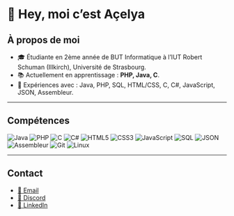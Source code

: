 # 👋 Hey, moi c’est Açelya

## À propos de moi
- 🎓 Étudiante en 2ème année de BUT Informatique à l’IUT Robert Schuman (Illkirch), Université de Strasbourg.  
- 📚 Actuellement en apprentissage : **PHP, Java, C**.  
- 🔧 Expériences avec : Java, PHP, SQL, HTML/CSS, C, C#, JavaScript, JSON, Assembleur.

---

## Compétences

![Java](https://img.shields.io/badge/Java-%23ED8B00.svg?style=for-the-badge&logo=openjdk&logoColor=white)
![PHP](https://img.shields.io/badge/PHP-%23777BB4.svg?style=for-the-badge&logo=php&logoColor=white)
![C](https://img.shields.io/badge/C-%2300599C.svg?style=for-the-badge&logo=c&logoColor=white)
![C#](https://img.shields.io/badge/C%23-%23239120.svg?style=for-the-badge&logo=csharp&logoColor=white)
![HTML5](https://img.shields.io/badge/HTML5-%23E34F26.svg?style=for-the-badge&logo=html5&logoColor=white)
![CSS3](https://img.shields.io/badge/CSS3-%231572B6.svg?style=for-the-badge&logo=css3&logoColor=white)
![JavaScript](https://img.shields.io/badge/JavaScript-%23323330.svg?style=for-the-badge&logo=javascript&logoColor=%23F7DF1E)
![SQL](https://img.shields.io/badge/SQL-%2300758F.svg?style=for-the-badge&logo=databricks&logoColor=white)
![JSON](https://img.shields.io/badge/JSON-%23000000.svg?style=for-the-badge&logo=json&logoColor=white)
![Assembleur](https://img.shields.io/badge/Assembleur-%23004080.svg?style=for-the-badge&logo=ibm&logoColor=white)
![Git](https://img.shields.io/badge/Git-%23F05033.svg?style=for-the-badge&logo=git&logoColor=white)
![Linux](https://img.shields.io/badge/Linux-%23FCC624.svg?style=for-the-badge&logo=linux&logoColor=black)

---

## Contact
- [📧 Email](mailto:acelya.mhrr@gmail.com)  
- [💬 Discord](https://discordapp.com/users/sheenmue)  
- [🔗 LinkedIn](https://www.linkedin.com/in/a%C3%A7elya-muharremoglu-6a09b227a/)  
